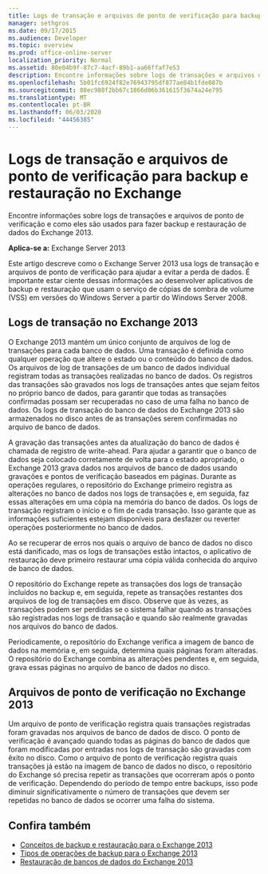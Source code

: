 ```yaml
---
title: Logs de transação e arquivos de ponto de verificação para backup e restauração no Exchange
manager: sethgros
ms.date: 09/17/2015
ms.audience: Developer
ms.topic: overview
ms.prod: office-online-server
localization_priority: Normal
ms.assetid: 80e04b9f-87c7-4acf-89b1-aa66ffaf7e53
description: Encontre informações sobre logs de transações e arquivos de ponto de verificação e como eles são usados para fazer backup e restauração de dados do Exchange 2013.
ms.openlocfilehash: 5b01fc6924f82e76943795df877ae84b1fde087b
ms.sourcegitcommit: 88ec988f2bb67c1866d06b361615f3674a24e795
ms.translationtype: MT
ms.contentlocale: pt-BR
ms.lasthandoff: 06/03/2020
ms.locfileid: "44456385"
---
```

# <a name="transaction-logs-and-checkpoint-files-for-backup-and-restore-in-exchange"></a>Logs de transação e arquivos de ponto de verificação para backup e restauração no Exchange

Encontre informações sobre logs de transações e arquivos de ponto de verificação e como eles são usados para fazer backup e restauração de dados do Exchange 2013.
  
**Aplica-se a:** Exchange Server 2013 
  
Este artigo descreve como o Exchange Server 2013 usa logs de transação e arquivos de ponto de verificação para ajudar a evitar a perda de dados. É importante estar ciente dessas informações ao desenvolver aplicativos de backup e restauração que usam o serviço de cópias de sombra de volume (VSS) em versões do Windows Server a partir do Windows Server 2008.
  
## <a name="transaction-logs-in-exchange-2013"></a>Logs de transação no Exchange 2013

O Exchange 2013 mantém um único conjunto de arquivos de log de transações para cada banco de dados. Uma transação é definida como qualquer operação que altere o estado ou o conteúdo do banco de dados. Os arquivos de log de transações de um banco de dados individual registram todas as transações realizadas no banco de dados. Os registros das transações são gravados nos logs de transações antes que sejam feitos no próprio banco de dados, para garantir que todas as transações confirmadas possam ser recuperadas no caso de uma falha no banco de dados. Os logs de transação do banco de dados do Exchange 2013 são armazenados no disco antes de as transações serem confirmadas no arquivo de banco de dados. 
  
A gravação das transações antes da atualização do banco de dados é chamada de registro de write-ahead. Para ajudar a garantir que o banco de dados seja colocado corretamente de volta para o estado apropriado, o Exchange 2013 grava dados nos arquivos de banco de dados usando gravações e pontos de verificação baseados em páginas. Durante as operações regulares, o repositório do Exchange primeiro registra as alterações no banco de dados nos logs de transações e, em seguida, faz essas alterações em uma cópia na memória do banco de dados. Os logs de transação registram o início e o fim de cada transação. Isso garante que as informações suficientes estejam disponíveis para desfazer ou reverter operações posteriormente no banco de dados.
  
Ao se recuperar de erros nos quais o arquivo de banco de dados no disco está danificado, mas os logs de transações estão intactos, o aplicativo de restauração deve primeiro restaurar uma cópia válida conhecida do arquivo de banco de dados.
  
O repositório do Exchange repete as transações dos logs de transação incluídos no backup e, em seguida, repete as transações restantes dos arquivos de log de transações em disco. Observe que às vezes, as transações podem ser perdidas se o sistema falhar quando as transações são registradas nos logs de transação e quando são realmente gravadas nos arquivos do banco de dados. 
  
Periodicamente, o repositório do Exchange verifica a imagem de banco de dados na memória e, em seguida, determina quais páginas foram alteradas. O repositório do Exchange combina as alterações pendentes e, em seguida, grava essas páginas no arquivo de banco de dados no disco.
  
## <a name="checkpoint-files-in-exchange-2013"></a>Arquivos de ponto de verificação no Exchange 2013

Um arquivo de ponto de verificação registra quais transações registradas foram gravadas nos arquivos de banco de dados de disco. O ponto de verificação é avançado quando todas as páginas do banco de dados que foram modificadas por entradas nos logs de transação são gravadas com êxito no disco. Como o arquivo de ponto de verificação registra quais transações já estão na imagem de banco de dados no disco, o repositório do Exchange só precisa repetir as transações que ocorreram após o ponto de verificação. Dependendo do período de tempo entre backups, isso pode diminuir significativamente o número de transações que devem ser repetidas no banco de dados se ocorrer uma falha do sistema.
  
## <a name="see-also"></a>Confira também

- [Conceitos de backup e restauração para o Exchange 2013](backup-and-restore-concepts-for-exchange-2013.md)
- [Tipos de operações de backup para o Exchange 2013](types-of-backup-operations-for-exchange-2013.md)
- [Restauração de bancos de dados do Exchange 2013](restoring-exchange-2013-databases.md)
    

